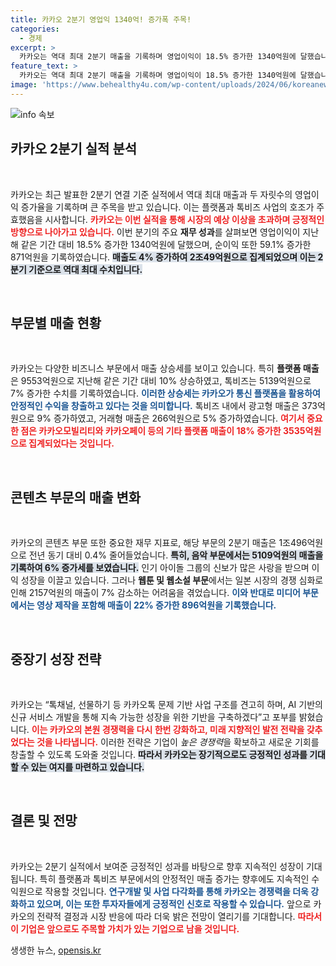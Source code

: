 ```yaml
---
title: 카카오 2분기 영업익 1340억! 증가폭 주목!
categories:
  - 경제
excerpt: >
  카카오는 역대 최대 2분기 매출을 기록하며 영업이익이 18.5% 증가한 1340억원에 달했습니다. 플랫폼과 톡비즈의 호조가 이끌었고, 콘텐츠 부문은 AI 신규 서비스로 지속 가능한 성장 기반을 다질 계획입니다.
feature_text: >
  카카오는 역대 최대 2분기 매출을 기록하며 영업이익이 18.5% 증가한 1340억원에 달했습니다. 플랫폼과 톡비즈의 호조가 이끌었고, 콘텐츠 부문은 AI 신규 서비스로 지속 가능한 성장 기반을 다질 계획입니다.
image: 'https://www.behealthy4u.com/wp-content/uploads/2024/06/koreanews.jpg'
---
```


<p><img src="https://www.behealthy4u.com/wp-content/uploads/2024/06/koreanews.jpg" alt="info 속보" /></p>

<h2 data-ke-size="size26">카카오 2분기 실적 분석</h2>

<p data-ke-size="size16">&nbsp;</p>

<p>카카오는 최근 발표한 2분기 연결 기준 실적에서 역대 최대 매출과 두 자릿수의 영업이익 증가율을 기록하며 큰 주목을 받고 있습니다. 이는 플랫폼과 톡비즈 사업의 호조가 주효했음을 시사합니다. <b><span style="color: #ee2323;">카카오는 이번 실적을 통해 시장의 예상 이상을 초과하며 긍정적인 방향으로 나아가고 있습니다.</span></b> 이번 분기의 주요 <strong>재무 성과</strong>를 살펴보면 영업이익이 지난해 같은 기간 대비 18.5% 증가한 1340억원에 달했으며, 순이익 또한 59.1% 증가한 871억원을 기록하였습니다. <b><span style="background-color: #21538527;">매출도 4% 증가하여 2조49억원으로 집계되었으며 이는 2분기 기준으로 역대 최대 수치입니다.</span></b></p>

<p data-ke-size="size16">&nbsp;</p>

<h2 data-ke-size="size26">부문별 매출 현황</h2>

<p data-ke-size="size16">&nbsp;</p>

<p>카카오는 다양한 비즈니스 부문에서 매출 상승세를 보이고 있습니다. 특히 <strong>플랫폼 매출</strong>은 9553억원으로 지난해 같은 기간 대비 10% 상승하였고, 톡비즈는 5139억원으로 7% 증가한 수치를 기록하였습니다. <b><span style="color: #1a5490;">이러한 상승세는 카카오가 통신 플랫폼을 활용하여 안정적인 수익을 창출하고 있다는 것을 의미합니다.</span></b> 톡비즈 내에서 광고형 매출은 373억원으로 9% 증가하였고, 거래형 매출은 266억원으로 5% 증가하였습니다. <b><span style="color: #ee2323;">여기서 중요한 점은 카카오모빌리티와 카카오페이 등의 기타 플랫폼 매출이 18% 증가한 3535억원으로 집계되었다는 것입니다.</span></b></p>

<p data-ke-size="size16">&nbsp;</p>

<h2 data-ke-size="size26">콘텐츠 부문의 매출 변화</h2>

<p data-ke-size="size16">&nbsp;</p>

<p>카카오의 콘텐츠 부문 또한 중요한 재무 지표로, 해당 부문의 2분기 매출은 1조496억원으로 전년 동기 대비 0.4% 줄어들었습니다. <b><span style="background-color: #21538527;">특히, 음악 부문에서는 5109억원의 매출을 기록하여 6% 증가세를 보였습니다.</span></b> 인기 아이돌 그룹의 신보가 많은 사랑을 받으며 이익 성장을 이끌고 있습니다. 그러나 <strong>웹툰 및 웹소설 부문</strong>에서는 일본 시장의 경쟁 심화로 인해 2157억원의 매출이 7% 감소하는 어려움을 겪었습니다. <b><span style="color: #1a5490;">이와 반대로 미디어 부문에서는 영상 제작을 포함해 매출이 22% 증가한 896억원을 기록했습니다.</span></b></p>

<p data-ke-size="size16">&nbsp;</p>

<h2 data-ke-size="size26">중장기 성장 전략</h2>

<p data-ke-size="size16">&nbsp;</p>

<p>카카오는 “톡채널, 선물하기 등 카카오톡 문제 기반 사업 구조를 견고히 하며, AI 기반의 신규 서비스 개발을 통해 지속 가능한 성장을 위한 기반을 구축하겠다”고 포부를 밝혔습니다. <b><span style="color: #ee2323;">이는 카카오의 본원 경쟁력을 다시 한번 강화하고, 미래 지향적인 발전 전략을 갖추었다는 것을 나타냅니다.</span></b> 이러한 전략은 기업이 <em>높은 경쟁력</em>을 확보하고 새로운 기회를 창출할 수 있도록 도와줄 것입니다. <b><span style="background-color: #21538527;">따라서 카카오는 장기적으로도 긍정적인 성과를 기대할 수 있는 여지를 마련하고 있습니다.</span></b></p>

<p data-ke-size="size16">&nbsp;</p>

<h2 data-ke-size="size26">결론 및 전망</h2>

<p data-ke-size="size16">&nbsp;</p>

<p>카카오는 2분기 실적에서 보여준 긍정적인 성과를 바탕으로 향후 지속적인 성장이 기대됩니다. 특히 플랫폼과 톡비즈 부문에서의 안정적인 매출 증가는 향후에도 지속적인 수익원으로 작용할 것입니다. <b><span style="color: #1a5490;">연구개발 및 사업 다각화를 통해 카카오는 경쟁력을 더욱 강화하고 있으며, 이는 또한 투자자들에게 긍정적인 신호로 작용할 수 있습니다.</span></b> 앞으로 카카오의 전략적 결정과 시장 반응에 따라 더욱 밝은 전망이 열리기를 기대합니다. <b><span style="color: #ee2323;">따라서 이 기업은 앞으로도 주목할 가치가 있는 기업으로 남을 것입니다.</span></b></p>
생생한 뉴스, <a href="https://opensis.kr" rel="dofollow">opensis.kr</a>


